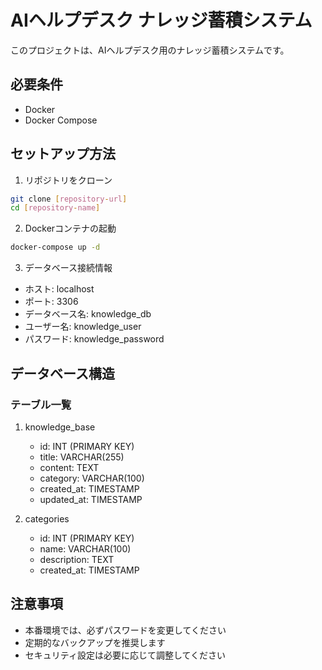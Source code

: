# AIヘルプデスク ナレッジ蓄積システム

このプロジェクトは、AIヘルプデスク用のナレッジ蓄積システムです。

## 必要条件

- Docker
- Docker Compose

## セットアップ方法

1. リポジトリをクローン
```bash
git clone [repository-url]
cd [repository-name]
```

2. Dockerコンテナの起動
```bash
docker-compose up -d
```

3. データベース接続情報
- ホスト: localhost
- ポート: 3306
- データベース名: knowledge_db
- ユーザー名: knowledge_user
- パスワード: knowledge_password

## データベース構造

### テーブル一覧

1. knowledge_base
   - id: INT (PRIMARY KEY)
   - title: VARCHAR(255)
   - content: TEXT
   - category: VARCHAR(100)
   - created_at: TIMESTAMP
   - updated_at: TIMESTAMP

2. categories
   - id: INT (PRIMARY KEY)
   - name: VARCHAR(100)
   - description: TEXT
   - created_at: TIMESTAMP

## 注意事項

- 本番環境では、必ずパスワードを変更してください
- 定期的なバックアップを推奨します
- セキュリティ設定は必要に応じて調整してください 